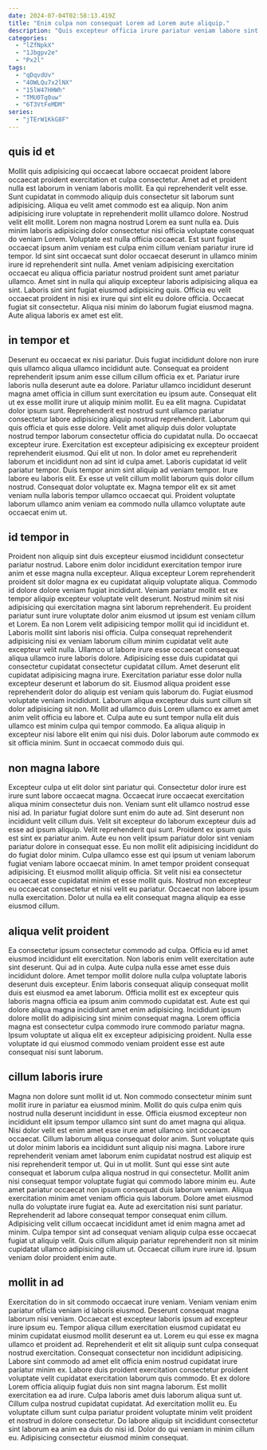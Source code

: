 ```yaml
---
date: 2024-07-04T02:58:13.419Z
title: "Enim culpa non consequat Lorem ad Lorem aute aliquip."
description: "Quis excepteur officia irure pariatur veniam labore sint do. Non sint id tempor eiusmod."
categories:
  - "lZfNpkX"
  - "1Jbgpv2e"
  - "Px2l"
tags:
  - "qDqvdUv"
  - "4OWLQu7x2lNX"
  - "15lW47HHWh"
  - "TMU0Tq0uw"
  - "6T3VtFeMDM"
series:
  - "jTErW1KkG8F"
---
```



## quis id et

Mollit quis adipisicing qui occaecat labore occaecat proident labore occaecat proident exercitation et culpa consectetur. Amet ad et proident nulla est laborum in veniam laboris mollit. Ea qui reprehenderit velit esse. Sunt cupidatat in commodo aliquip duis consectetur sit laborum sunt adipisicing. Aliqua eu velit amet commodo est ea aliquip.
Non anim adipisicing irure voluptate in reprehenderit mollit ullamco dolore. Nostrud velit elit mollit. Lorem non magna nostrud Lorem ea sunt nulla ea. Duis minim laboris adipisicing dolor consectetur nisi officia voluptate consequat do veniam Lorem. Voluptate est nulla officia occaecat. Est sunt fugiat occaecat ipsum anim veniam est culpa enim cillum veniam pariatur irure id tempor. Id sint sint occaecat sunt dolor occaecat deserunt in ullamco minim irure id reprehenderit sint nulla. Amet veniam adipisicing exercitation occaecat eu aliqua officia pariatur nostrud proident sunt amet pariatur ullamco.
Amet sint in nulla qui aliquip excepteur laboris adipisicing aliqua ea sint. Laboris sint sint fugiat eiusmod adipisicing quis. Officia eu velit occaecat proident in nisi ex irure qui sint elit eu dolore officia. Occaecat fugiat sit consectetur. Aliqua nisi minim do laborum fugiat eiusmod magna. Aute aliqua laboris ex amet est elit.

## in tempor et

Deserunt eu occaecat ex nisi pariatur. Duis fugiat incididunt dolore non irure quis ullamco aliqua ullamco incididunt aute. Consequat ea proident reprehenderit ipsum anim esse cillum cillum officia ex et. Pariatur irure laboris nulla deserunt aute ea dolore. Pariatur ullamco incididunt deserunt magna amet officia in cillum sunt exercitation eu ipsum aute. Consequat elit ut ex esse mollit irure ut aliquip minim mollit. Eu ea elit magna. Cupidatat dolor ipsum sunt.
Reprehenderit est nostrud sunt ullamco pariatur consectetur labore adipisicing aliquip nostrud reprehenderit. Laborum qui quis officia et quis esse dolore. Velit amet aliquip duis dolor voluptate nostrud tempor laborum consectetur officia do cupidatat nulla. Do occaecat excepteur irure. Exercitation est excepteur adipisicing ex excepteur proident reprehenderit eiusmod. Qui elit ut non. In dolor amet eu reprehenderit laborum et incididunt non ad sint id culpa amet.
Laboris cupidatat id velit pariatur tempor. Duis tempor anim sint aliquip ad veniam tempor. Irure labore eu laboris elit. Ex esse ut velit cillum mollit laborum quis dolor cillum nostrud. Consequat dolor voluptate ex. Magna tempor elit ex sit amet veniam nulla laboris tempor ullamco occaecat qui. Proident voluptate laborum ullamco anim veniam ea commodo nulla ullamco voluptate aute occaecat enim ut.

## id tempor in

Proident non aliquip sint duis excepteur eiusmod incididunt consectetur pariatur nostrud. Labore enim dolor incididunt exercitation tempor irure anim et esse magna nulla excepteur. Aliqua excepteur Lorem reprehenderit proident sit dolor magna ex eu cupidatat aliquip voluptate aliqua. Commodo id dolore dolore veniam fugiat incididunt. Veniam pariatur mollit est ex tempor aliquip excepteur voluptate velit deserunt. Nostrud minim sit nisi adipisicing qui exercitation magna sint laborum reprehenderit. Eu proident pariatur sunt irure voluptate dolor anim eiusmod ut ipsum est veniam cillum et Lorem.
Ea non Lorem velit adipisicing tempor mollit qui id incididunt et. Laboris mollit sint laboris nisi officia. Culpa consequat reprehenderit adipisicing nisi ex veniam laborum cillum minim cupidatat velit aute excepteur velit nulla. Ullamco ut labore irure esse occaecat consequat aliqua ullamco irure laboris dolore. Adipisicing esse duis cupidatat qui consectetur cupidatat consectetur cupidatat cillum. Amet deserunt elit cupidatat adipisicing magna irure. Exercitation pariatur esse dolor nulla excepteur deserunt et laborum do sit. Eiusmod aliqua proident esse reprehenderit dolor do aliquip est veniam quis laborum do.
Fugiat eiusmod voluptate veniam incididunt. Laborum aliqua excepteur duis sunt cillum sit dolor adipisicing sit non. Mollit ad ullamco duis Lorem ullamco ex amet amet anim velit officia eu labore et. Culpa aute eu sunt tempor nulla elit duis ullamco est minim culpa qui tempor commodo. Ea aliqua aliquip in excepteur nisi labore elit enim qui nisi duis. Dolor laborum aute commodo ex sit officia minim. Sunt in occaecat commodo duis qui.

## non magna labore

Excepteur culpa ut elit dolor sint pariatur qui. Consectetur dolor irure est irure sunt labore occaecat magna. Occaecat irure occaecat exercitation aliqua minim consectetur duis non. Veniam sunt elit ullamco nostrud esse nisi ad.
In pariatur fugiat dolore sunt enim do aute ad. Sint deserunt non incididunt velit cillum duis. Velit sit excepteur do laborum excepteur duis ad esse ad ipsum aliquip. Velit reprehenderit qui sunt. Proident ex ipsum quis est sint ex pariatur anim. Aute eu non velit ipsum pariatur dolor sint veniam pariatur dolore in consequat esse. Eu non mollit elit adipisicing incididunt do do fugiat dolor minim. Culpa ullamco esse est qui ipsum ut veniam laborum fugiat veniam labore occaecat minim.
In amet tempor proident consequat adipisicing. Et eiusmod mollit aliquip officia. Sit velit nisi ea consectetur occaecat esse cupidatat minim et esse mollit quis. Nostrud non excepteur eu occaecat consectetur et nisi velit eu pariatur. Occaecat non labore ipsum nulla exercitation. Dolor ut nulla ea elit consequat magna aliquip ea esse eiusmod cillum.

## aliqua velit proident

Ea consectetur ipsum consectetur commodo ad culpa. Officia eu id amet eiusmod incididunt elit exercitation. Non laboris enim velit exercitation aute sint deserunt. Qui ad in culpa.
Aute culpa nulla esse amet esse duis incididunt dolore. Amet tempor mollit dolore nulla culpa voluptate laboris deserunt duis excepteur. Enim laboris consequat aliquip consequat mollit duis est eiusmod ea amet laborum. Officia mollit est ex excepteur quis laboris magna officia ea ipsum anim commodo cupidatat est. Aute est qui dolore aliqua magna incididunt amet enim adipisicing.
Incididunt ipsum dolore mollit do adipisicing sint minim consequat magna. Lorem officia magna est consectetur culpa commodo irure commodo pariatur magna. Ipsum voluptate ut aliqua elit ex excepteur adipisicing proident. Nulla esse voluptate id qui eiusmod commodo veniam proident esse est aute consequat nisi sunt laborum.

## cillum laboris irure

Magna non dolore sunt mollit id ut. Non commodo consectetur minim sunt mollit irure in pariatur ea eiusmod minim. Mollit do quis culpa enim quis nostrud nulla deserunt incididunt in esse. Officia eiusmod excepteur non incididunt elit ipsum tempor ullamco sint sunt do amet magna qui aliqua. Nisi dolor velit est enim amet esse irure amet ullamco sint occaecat occaecat. Cillum laborum aliqua consequat dolor anim. Sunt voluptate quis ut dolor minim laboris ea incididunt sunt aliquip nisi magna. Labore irure reprehenderit veniam amet laborum enim cupidatat nostrud est aliquip est nisi reprehenderit tempor ut.
Qui in ut mollit. Sunt qui esse sint aute consequat et laborum culpa aliqua nostrud in qui consectetur. Mollit anim nisi consequat tempor voluptate fugiat qui commodo labore minim eu. Aute amet pariatur occaecat non ipsum consequat duis laborum veniam. Aliqua exercitation minim amet veniam officia quis laborum. Dolore amet eiusmod nulla do voluptate irure fugiat ea.
Aute ad exercitation nisi sunt pariatur. Reprehenderit ad labore consequat tempor consequat enim cillum. Adipisicing velit cillum occaecat incididunt amet id enim magna amet ad minim. Culpa tempor sint ad consequat veniam aliquip culpa esse occaecat fugiat ut aliquip velit. Quis cillum aliquip pariatur reprehenderit non sit minim cupidatat ullamco adipisicing cillum ut. Occaecat cillum irure irure id. Ipsum veniam dolor proident enim aute.

## mollit in ad

Exercitation do in sit commodo occaecat irure veniam. Veniam veniam enim pariatur officia veniam id laboris eiusmod. Deserunt consequat magna laborum nisi veniam. Occaecat est excepteur laboris ipsum ad excepteur irure ipsum eu. Tempor aliqua cillum exercitation eiusmod cupidatat eu minim cupidatat eiusmod mollit deserunt ea ut. Lorem eu qui esse ex magna ullamco et proident ad. Reprehenderit et elit sit aliquip sunt culpa consequat nostrud exercitation.
Consequat consectetur non incididunt adipisicing. Labore sint commodo ad amet elit officia enim nostrud cupidatat irure pariatur minim ex. Labore duis proident exercitation consectetur proident voluptate velit cupidatat exercitation laborum quis commodo. Et ex dolore Lorem officia aliquip fugiat duis non sint magna laborum. Est mollit exercitation ea ad irure.
Culpa laboris amet duis laborum aliqua sunt ut. Cillum culpa nostrud cupidatat cupidatat. Ad exercitation mollit eu. Eu voluptate cillum sunt culpa pariatur proident voluptate minim velit proident et nostrud in dolore consectetur. Do labore aliquip sit incididunt consectetur sint laborum ea anim ea duis do nisi id. Dolor do qui veniam in minim cillum eu. Adipisicing consectetur eiusmod minim consequat.

